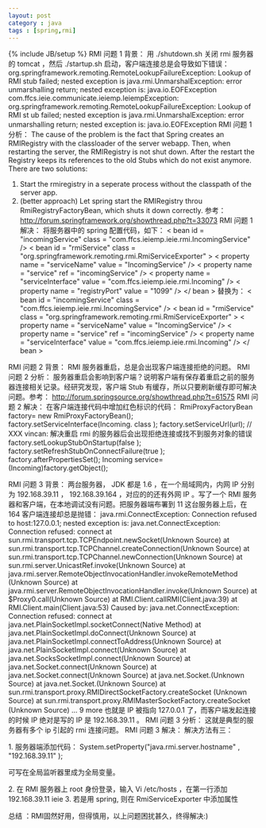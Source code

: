```yaml
---
layout: post
category : java
tags : [spring,rmi]
---
```

{% include JB/setup %}
RMI 问题 1 背景：
用 ./shutdown.sh 关闭 rmi 服务器的 tomcat ，然后 ./startup.sh 启动，客户端连接总是会导致如下错误：
org.springframework.remoting.RemoteLookupFailureException: Lookup of RMI stub failed; nested exception is java.rmi.UnmarshalException: error unmarshalling return; nested exception is:
        java.io.EOFException
com.ffcs.ieie.communicate.ieiemp.IeiempException: org.springframework.remoting.RemoteLookupFailureException: Lookup of RMI st
ub failed; nested exception is java.rmi.UnmarshalException: error unmarshalling return; nested exception is:
        java.io.EOFException
RMI 问题 1 分析：
The cause of the problem is the fact that Spring creates an RMIRegistry with the classloader of the server webapp. Then, when restarting the server, the RMIRegistry is not shut down. After the restart the Registry keeps its references to the old Stubs which do not exist anymore.
There are two solutions:
1) Start the rmiregistry in a seperate process without the classpath of the server app.
2) (better approach) Let spring start the RMIRegistry throu RmiRegistryFactoryBean, which shuts it down correctly.
参考： http://forum.springframework.org/showthread.php?t=33073
RMI 问题 1 解决：
将服务器中的 spring 配置代码，如下：
    < bean id = "incomingService" class = "com.ffcs.ieiemp.ieie.rmi.IncomingService" />
    < bean id = "rmiService" class = "org.springframework.remoting.rmi.RmiServiceExporter" >
        < property name = "serviceName" value = "IncomingService" />
        < property name = "service" ref = "incomingService" />
        < property name = "serviceInterface" value = "com.ffcs.ieiemp.ieie.rmi.Incoming" />
        < property name = "registryPort" value = "1099" />
</ bean >
替换为：
    <bean id="registry" class="org.springframework.remoting.rmi.RmiRegistryFactoryBean">
       <property name="port" value="1099"/>
    </bean>
    < bean id = "incomingService" class = "com.ffcs.ieiemp.ieie.rmi.IncomingService" />
    < bean id = "rmiService" class = "org.springframework.remoting.rmi.RmiServiceExporter" >
        < property name = "serviceName" value = "IncomingService" />
        < property name = "service" ref = "incomingService" />
        < property name = "serviceInterface" value = "com.ffcs.ieiemp.ieie.rmi.Incoming" />
        <!-- <property name="registryPort" value="1099"/> -->
        <property name="registry" ref="registry"/>
</ bean >
 
RMI 问题 2 背景：
          RMI 服务器重启，总是会出现客户端连接拒绝的问题。
RMI 问题 2 分析：
          服务器重启会影响到客户端？说明客户端有保存着重启之前的服务器连接相关记录。经研究发现，客户端 Stub 有缓存，所以只要刷新缓存即可解决问题。参考： http://forum.springsource.org/showthread.php?t=61575
RMI 问题 2 解决：
          在客户端连接代码中增加红色标识的代码：
       RmiProxyFactoryBean factory= new RmiProxyFactoryBean();
       factory.setServiceInterface(Incoming. class );
       factory.setServiceUrl(url);
       // XXX vincan: 解决重启 rmi 的服务器后会出现拒绝连接或找不到服务对象的错误
       factory.setLookupStubOnStartup(false );
       factory.setRefreshStubOnConnectFailure(true );
       factory.afterPropertiesSet();
    Incoming service=(Incoming)factory.getObject();
 
RMI 问题 3 背景：
          两台服务器， JDK 都是 1.6 ，在一个局域网内，内网 IP 分别为 192.168.39.11 ， 192.168.39.164 ，对应的的还有外网 IP 。写了一个 RMI 服务器和客户端，在本地调试没有问题。把服务器端布署到 11 这台服务器上后，在 164 客户端连接却总是抛错： 
java.rmi.ConnectException: Connection refused to host:127.0.0.1; nested exception is: 
java.net.ConnectException: Connection refused: connect 
at sun.rmi.transport.tcp.TCPEndpoint.newSocket(Unknown Source) 
at sun.rmi.transport.tcp.TCPChannel.createConnection(Unknown Source) 
at sun.rmi.transport.tcp.TCPChannel.newConnection(Unknown Source) 
at sun.rmi.server.UnicastRef.invoke(Unknown Source) 
at java.rmi.server.RemoteObjectInvocationHandler.invokeRemoteMethod 
(Unknown Source) 
at java.rmi.server.RemoteObjectInvocationHandler.invoke(Unknown Source) 
at $Proxy0.call(Unknown Source) 
at RMI.Client.callRMI(Client.java:39) 
at RMI.Client.main(Client.java:53) 
Caused by: java.net.ConnectException: Connection refused: connect 
at java.net.PlainSocketImpl.socketConnect(Native Method) 
at java.net.PlainSocketImpl.doConnect(Unknown Source) 
at java.net.PlainSocketImpl.connectToAddress(Unknown Source) 
at java.net.PlainSocketImpl.connect(Unknown Source) 
at java.net.SocksSocketImpl.connect(Unknown Source) 
at java.net.Socket.connect(Unknown Source) 
at java.net.Socket.connect(Unknown Source) 
at java.net.Socket.<init>(Unknown Source) 
at java.net.Socket.<init>(Unknown Source) 
at sun.rmi.transport.proxy.RMIDirectSocketFactory.createSocket 
(Unknown Source) 
at sun.rmi.transport.proxy.RMIMasterSocketFactory.createSocket 
(Unknown Source) 
... 9 more 
也就是 IP 被指向 127.0.0.1 了，而客户端发起连接的时候 IP 绝对是写的 IP 是 192.168.39.11 。
RMI 问题 3 分析：
这就是典型的服务器有多个 ip 引起的 rmi 连接问题。
RMI 问题 3 解决：
         解决方法有三：
<!---->1.       <!---->服务器端添加代码： System.setProperty("java.rmi.server.hostname" , "192.168.39.11" );
可写在全局监听器里成为全局变量。
<!---->2.  <!---->在 RMI 服务器上 root 身份登录，输入 Vi /etc/hosts ，在第一行添加 192.168.39.11     ieie
<!---->3.  <!---->若是用 spring, 则在 RmiServiceExporter 中添加属性 <property name="registryHost"  value="192.168.39.11" />
总结 ：RMI固然好用，但得慎用，以上问题困扰甚久，终得解决:)

<!-- more -->



